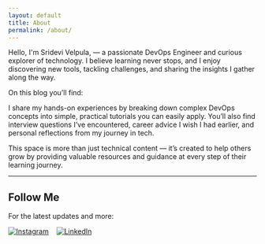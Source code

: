 ```yaml
---
layout: default
title: About
permalink: /about/
---
```


Hello, I'm Sridevi Velpula, — a passionate DevOps Engineer and curious explorer of technology. I believe learning never stops, and I enjoy discovering new tools, tackling challenges, and sharing the insights I gather along the way.

On this blog you’ll find:

I share my hands-on experiences by breaking down complex DevOps concepts into simple, practical tutorials you can easily apply. You’ll also find interview questions I’ve encountered, career advice I wish I had earlier, and personal reflections from my journey in tech.

This space is more than just technical content — it’s created to help others grow by providing valuable resources and guidance at every step of their learning journey.

---

## Follow Me

For the latest updates and more:

[![Instagram](https://img.shields.io/badge/Instagram-%23833AB4.svg?style=for-the-badge&logo=instagram&logoColor=white)](https://instagram.com/yourinstagramusername)
&nbsp;&nbsp;
[![LinkedIn](https://img.shields.io/badge/LinkedIn-%230077B5.svg?style=for-the-badge&logo=linkedin&logoColor=white)](https://www.linkedin.com/in/sandeep-pochu-27589b274/)

